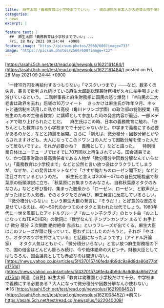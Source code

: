 ```yaml
---
title:  麻生太郎「義務教育は小学校まででいい」　→　魂の演説を日本人が大絶賛＆拍手喝采「さすが俺たちのローゼン閣下だ！」★3  
categories:
- news
excerpt: |
  
feature_text: |
  ##  麻生太郎「義務教育は小学校まででいい」...
  Fri, 28 May 2021 09:24:44  +0900
feature_image: "https://picsum.photos/2560/600?image=733"
image: "https://picsum.photos/2560/600?image=733"
---
```


[https://asahi.5ch.net/test/read.cgi/newsplus/1622161484/](https://asahi.5ch.net/test/read.cgi/newsplus/1622161484/)
posted on Fri, 28 May 2021 09:24:44  +0900

<!--more-->

「一律10万円を再給付するつもりない」「マスクいつまで」——など、数多くの失言、暴言で批判され続けている麻生太郎副総理兼財務相が久々に拍手喝さいを浴びているという。 二階幹事長と麻生財務相に国民の怒り爆発！「#自民の二大老害は政界を去れ」怨嗟の16万ツイート 　きっかけは麻生氏が昨年９月、ネットと通信制を活用した私立Ｎ高校（角川ドワンゴ学園）の政治部の特別授業（高校生のための主催者教育）に講師として参加した時の発言内容が最近、一部メディアで取り上げられたことだ。 　麻生氏はこの時、日本の義務教育に触れ、「きちんとした教育はもう小学校までで十分じゃないかと。中学まで義務にする必要があるのかと」などと持論を展開。さらに「例えば、微分積分・因数分解とかやらされますけども、大人になってこのドワンゴの人だって因数分解を使った人だって居ないですよ。それが必要かね？　義務として」などと語った。 　特別授業自体はユーチューブではすでに70万回以上再生されている。国会議員であり、かつ国家財政の最高責任者である人物が「微分積分や因数分解なんていらない」「義務教育は小学校まで」などと公然と言い放つ姿はクラクラしてしまうが、なぜか、この発言はネットなどで「さすが俺たちのローゼン閣下だ」などと注目されているというのだ。 　麻生氏と言えば2006〜07年の自民党総裁選で秋葉原の街頭演説に立ち、「秋葉原にお集まりのみなさん、自称秋葉原オタクのみなさん」などと呼び掛け、集まった聴衆から「ローゼン、ローゼン」と歓声が上がったほどの人気者。そのオタクたちが再び、麻生発言に反応しているらしい。 「『微分積分いらない』という麻生大臣の発言に『そうだ！』と好意的な反応を見せているのは、40〜50代のかつてのオタクと言われた世代でしょう。1980年代に一世を風靡したアイドルグループ『おニャン子クラブ』のヒット曲『およしになってねTEACHER』の歌詞に『数学なんて チンプンカンプン まるで お手上げ 微分 積分 ２次関数 絶対絶命 赤点ね』というフレーズが出てくる。麻生大臣はこのフレーズが頭に残っていて、思わず口にしたのだろうと。それが『やはり、オタクのツボを押さえている』と話題になったようです」（アイドル評論家） 　オタク人気はともかく、「微分積分いらない」と言い放つ麻生財務相の下で、国の借金はどんどん膨らみ続け、今や絶体絶命の大ピンチ。財務大臣としてはもちろん、国会議員としても赤点なのは間違いない。 [https://news.yahoo.co.jp/articles/5f437015746feda4b9dc9a9d8da86d77bfa1751d](https://news.yahoo.co.jp/articles/5f437015746feda4b9dc9a9d8da86d77bfa1751d) 関連 【自民】麻生太郎「教育は幼稚園と小学校だけで十分。中学校まで義務にする必要ある？大人になって微分積分や因数分解なんか使わない」★16 [https://asahi.5ch.net/test/read.cgi/newsplus/1621908452/](https://asahi.5ch.net/test/read.cgi/newsplus/1621908452/) ※前スレ https://asahi.5ch.net/test/read.cgi/newsplus/1622040009/

